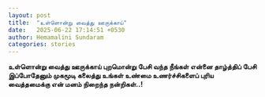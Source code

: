 ```yaml
---
layout: post
title:  "உள்ளொன்று வைத்து ஊருக்காய்"
date:   2025-06-22 17:14:51 +0530
author: Hemamalini Sundaram
categories: stories
---
```


**உள்ளொன்று வைத்து ஊருக்காய் புறமொன்று பேசி வந்த நீங்கள் என்னை தாழ்த்திப் பேசி
இப்போதேனும் முகமூடி கலைத்து உங்கள் உண்மை உணர்ச்சிகளைப் புரிய வைத்தமைக்கு என் மனம்
நிறைந்த நன்றிகள்..!**
